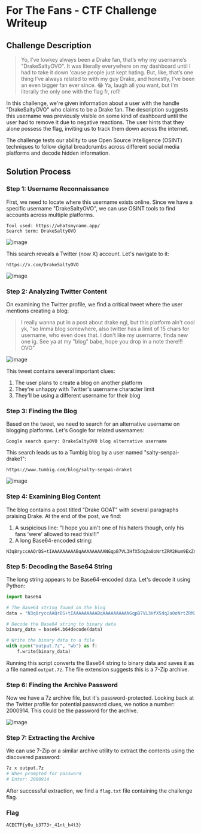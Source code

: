 # For The Fans - CTF Challenge Writeup

## Challenge Description
>Yo, I’ve lowkey always been a Drake fan, that’s why my username’s "DrakeSaltyOVO". It was literally everywhere on my dashboard until I had to take it down 'cause people just kept hating. But, like, that’s one thing I’ve always related to with my guy Drake, and honestly, I’ve been an even bigger fan ever since. 😂 Ya, laugh all you want, but I’m literally the only one with the flag fr, rofl!

In this challenge, we're given information about a user with the handle "DrakeSaltyOVO" who claims to be a Drake fan. The description suggests this username was previously visible on some kind of dashboard until the user had to remove it due to negative reactions. The user hints that they alone possess the flag, inviting us to track them down across the internet.

The challenge tests our ability to use Open Source Intelligence (OSINT) techniques to follow digital breadcrumbs across different social media platforms and decode hidden information.

## Solution Process

### Step 1: Username Reconnaissance
First, we need to locate where this username exists online. Since we have a specific username "DrakeSaltyOVO", we can use OSINT tools to find accounts across multiple platforms.

```
Tool used: https://whatsmyname.app/
Search term: DrakeSaltyOVO
```

![image](https://github.com/user-attachments/assets/06a1f3f9-42b9-4201-bfc3-42f37d13a802)


This search reveals a Twitter (now X) account. Let's navigate to it:

```
https://x.com/DrakeSaltyOVO
```

![image](https://github.com/user-attachments/assets/17a62834-a959-4f13-bdd4-f83cd0853077)

### Step 2: Analyzing Twitter Content
On examining the Twitter profile, we find a critical tweet where the user mentions creating a blog:

> I really wanna put in a post about drake ngl, but this platform ain't cool yk, "so Imma blog somewhere, also twitter has a limit of 15 chars for username, who even does that. I don't like my username, finda new one ig. See ya at my "blog" babe, hope you drop in a note there!!! OVO"

![image](https://github.com/user-attachments/assets/a35a409c-3e43-4bd4-9033-92f994a81d55)


This tweet contains several important clues:
1. The user plans to create a blog on another platform
2. They're unhappy with Twitter's username character limit
3. They'll be using a different username for their blog

### Step 3: Finding the Blog
Based on the tweet, we need to search for an alternative username on blogging platforms. Let's Google for related usernames:

```
Google search query: DrakeSaltyOVO blog alternative username
```

This search leads us to a Tumbig blog by a user named "salty-senpai-drake1":

```
https://www.tumbig.com/blog/salty-senpai-drake1
```

![image](https://github.com/user-attachments/assets/4ea2db35-dfbe-4d45-a3fa-c88026c3aee5)


### Step 4: Examining Blog Content
The blog contains a post titled "Drake GOAT" with several paragraphs praising Drake. At the end of the post, we find:

1. A suspicious line: "I hope you ain't one of his haters though, only his fans 'were' allowed to read this!!!"
2. A long Base64-encoded string:

```
N3q8ryccAAQrDS+tIAAAAAAAAABqAAAAAAAAANGqpB7VL3HfX5dq2a0oNrtZRM2Hum9ExZnUSpeMMG2rzSg6lQEEBgABCSAABwsBAAIkBvEHARJTD3GIJuGJqEfIwbSE/71QeN8hIQEAAQAMIBwACAoBra6o3QAABQEZAQAREwBmAGwAYQBnAC4AdAB4AHQAAAAZABQKAQCfS+NlYELbARUGAQAgAAAAAAA=
```

### Step 5: Decoding the Base64 String
The long string appears to be Base64-encoded data. Let's decode it using Python:

```python
import base64

# The Base64 string found on the blog
data = "N3q8ryccAAQrDS+tIAAAAAAAAABqAAAAAAAAANGqpB7VL3HfX5dq2a0oNrtZRM2Hum9ExZnUSpeMMG2rzSg6lQEEBgABCSAABwsBAAIkBvEHARJTD3GIJuGJqEfIwbSE/71QeN8hIQEAAQAMIBwACAoBra6o3QAABQEZAQAREwBmAGwAYQBnAC4AdAB4AHQAAAAZABQKAQCfS+NlYELbARUGAQAgAAAAAAA="

# Decode the Base64 string to binary data
binary_data = base64.b64decode(data)

# Write the binary data to a file
with open("output.7z", "wb") as f:
    f.write(binary_data)
```

Running this script converts the Base64 string to binary data and saves it as a file named `output.7z`. The file extension suggests this is a 7-Zip archive.

### Step 6: Finding the Archive Password
Now we have a 7z archive file, but it's password-protected. Looking back at the Twitter profile for potential password clues, we notice a number: 2000914. This could be the password for the archive.

![image](https://github.com/user-attachments/assets/9ba963f3-cda3-460b-b832-f7a3d5719fa3)


### Step 7: Extracting the Archive
We can use 7-Zip or a similar archive utility to extract the contents using the discovered password:

```bash
7z x output.7z
# When prompted for password
# Enter: 2000914
```

After successful extraction, we find a `flag.txt` file containing the challenge flag.

### Flag
```
ACECTF{y0u_b3773r_41nt_h4t3}
```
